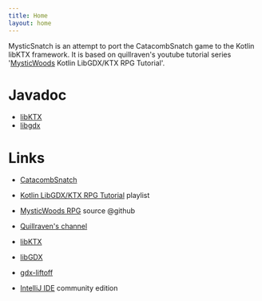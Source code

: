 ```yaml
---
title: Home
layout: home
---
```

MysticSnatch is an attempt to port the CatacombSnatch game to the Kotlin libKTX framework. It is based on quillraven's youtube tutorial series '[MysticWoods](https://github.com/Quillraven/MysticWoods) Kotlin LibGDX/KTX RPG Tutorial'.

# Javadoc #
- [libKTX](https://libktx.github.io/docs/)
- [libgdx](https://javadoc.io/doc/com.badlogicgames.gdx/gdx/latest/index.html)

# Links #

- [CatacombSnatch](https://github.com/Maescool/Catacomb-Snatch)
- [Kotlin LibGDX/KTX RPG Tutorial](https://www.youtube.com/playlist?list=PLTKHCDn5RKK-_mX0s8BJNz7pQecR25689) playlist
- [MysticWoods RPG](https://github.com/Quillraven/MysticWoods) source @github
- [Quillraven's channel](https://www.youtube.com/@Quillraven)

- [libKTX](https://libktx.github.io)
- [libGDX](https://libgdx.com/)
- [gdx-liftoff](https://github.com/tommyettinger/gdx-liftoff/releases)
- [IntelliJ IDE](https://www.jetbrains.com/idea/) community edition
